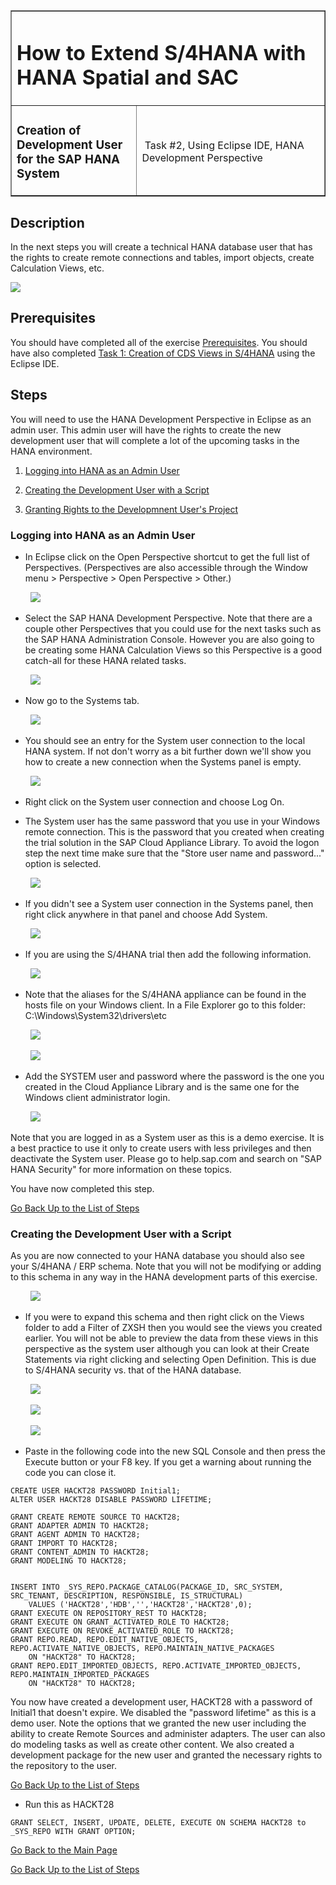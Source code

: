 <table width=100% border=>
<tr><td colspan=2><h1>How to Extend S/4HANA with HANA Spatial and SAC</h1></td></tr>
<tr><td><h3>Creation of Development User for the SAP HANA System</h3></td><td width=60%></br>&nbsp;Task #2, Using Eclipse IDE, HANA Development Perspective</p></td></tr>
</table>



## Description

In the next steps you will create a technical HANA database user that has the rights to create remote connections and tables, import objects, create Calculation Views, etc.


<img src="../images/eclhdbusr0.jpg">


## Prerequisites

You should have completed all of the exercise [Prerequisites](../exercises/preReqs.md). You should have also completed [Task 1: Creation of CDS Views in S/4HANA](../exercises/s4hViews.md) using the Eclipse IDE.

## Steps

You will need to use the HANA Development Perspective in Eclipse as an admin user. This admin user will have the rights to create the new development user that will complete a lot of the upcoming tasks in the HANA environment. 

1. [Logging into HANA as an Admin User](#hdbadmin)

1. [Creating the Development User with a Script](#hdbdev)

1. [Granting Rights to the Developmnent User's Project](#hdbrepo)


### <a name="hdbadmin"></a> Logging into HANA as an Admin User

* In Eclipse click on the Open Perspective shortcut to get the full list of Perspectives. (Perspectives are also accessible through the Window menu > Perspective > Open Perspective > Other.)

&nbsp;&nbsp;&nbsp;&nbsp;&nbsp;&nbsp;&nbsp;&nbsp;<img src="../images/eclpers04.jpg">

* Select the SAP HANA Development Perspective. Note that there are a couple other Perspectives that you could use for the next tasks such as the SAP HANA Administration Console. However you are also going to be creating some HANA Calculation Views so this Perspective is a good catch-all for these HANA related tasks.

&nbsp;&nbsp;&nbsp;&nbsp;&nbsp;&nbsp;&nbsp;&nbsp;<img src="../images/eclpershana2.jpg">

* Now go to the Systems tab.

&nbsp;&nbsp;&nbsp;&nbsp;&nbsp;&nbsp;&nbsp;&nbsp;<img src="../images/eclhdbsystab.jpg">

* You should see an entry for the System user connection to the local HANA system. If not don't worry as a bit further down we'll show you how to create a new connection when the Systems panel is empty. 

&nbsp;&nbsp;&nbsp;&nbsp;&nbsp;&nbsp;&nbsp;&nbsp;<img src="../images/eclhdbsystab4.jpg">

* Right click on the System user connection and choose Log On.

* The System user has the same password that you use in your Windows remote connection. This is the password that you created when creating the trial solution in the SAP Cloud Appliance Library. To avoid the logon step the next time make sure that the "Store user name and password..." option is selected.

&nbsp;&nbsp;&nbsp;&nbsp;&nbsp;&nbsp;&nbsp;&nbsp;<img src="../images/eclhdbsystab5.jpg">

* If you didn't see a System user connection in the Systems panel, then right click anywhere in that panel and choose Add System.

&nbsp;&nbsp;&nbsp;&nbsp;&nbsp;&nbsp;&nbsp;&nbsp;<img src="../images/eclhdbsystab7.jpg">

* If you are using the S/4HANA trial then add the following information.

&nbsp;&nbsp;&nbsp;&nbsp;&nbsp;&nbsp;&nbsp;&nbsp;<img src="../images/hdbnewcon1.jpg">

* Note that the aliases for the S/4HANA appliance can be found in the hosts file on your Windows client. In a File Explorer go to this folder: C:\Windows\System32\drivers\etc

&nbsp;&nbsp;&nbsp;&nbsp;&nbsp;&nbsp;&nbsp;&nbsp;<img src="../images/hosts1.jpg">

&nbsp;&nbsp;&nbsp;&nbsp;&nbsp;&nbsp;&nbsp;&nbsp;<img src="../images/hosts2.jpg">

* Add the SYSTEM user and password where the password is the one you created in the Cloud Appliance Library and is the same one for the Windows client administrator login.

&nbsp;&nbsp;&nbsp;&nbsp;&nbsp;&nbsp;&nbsp;&nbsp;<img src="../images/hdbnewcon2.jpg">

Note that you are logged in as a System user as this is a demo exercise. It is a best practice to use it only to create users with less privileges and then deactivate the System user. Please go to help.sap.com and search on "SAP HANA Security" for more information on these topics. 

You have now completed this step.

[Go Back Up to the List of Steps](#steps)

### <a name="hdbdev"></a> Creating the Development User with a Script

As you are now connected to your HANA database you should also see your S/4HANA / ERP schema. Note that you will not be modifying or adding to this schema in any way in the HANA development parts of this exercise. 

&nbsp;&nbsp;&nbsp;&nbsp;&nbsp;&nbsp;&nbsp;&nbsp;<img src="../images/eclhdbsystab6.jpg">

* If you were to expand this schema and then right click on the Views folder to add a Filter of ZXSH then you would see the views you created earlier. You will not be able to preview the data from these views in this perspective as the system user although you can look at their Create Statements via right clicking and selecting Open Definition. This is due to S/4HANA security vs. that of the HANA database.

&nbsp;&nbsp;&nbsp;&nbsp;&nbsp;&nbsp;&nbsp;&nbsp;<img src="../images/eclhdbviews.jpg">


&nbsp;&nbsp;&nbsp;&nbsp;&nbsp;&nbsp;&nbsp;&nbsp;<img src="../images/eclhdbusr1.jpg">

&nbsp;&nbsp;&nbsp;&nbsp;&nbsp;&nbsp;&nbsp;&nbsp;<img src="../images/eclhdbusr2.jpg">



* Paste in the following code into the new SQL Console and then press the Execute button or your F8 key. If you get a warning about running the code you can close it.



```
CREATE USER HACKT28 PASSWORD Initial1;
ALTER USER HACKT28 DISABLE PASSWORD LIFETIME;

GRANT CREATE REMOTE SOURCE TO HACKT28;
GRANT ADAPTER ADMIN TO HACKT28;
GRANT AGENT ADMIN TO HACKT28;
GRANT IMPORT TO HACKT28;
GRANT CONTENT_ADMIN TO HACKT28;
GRANT MODELING TO HACKT28;


INSERT INTO _SYS_REPO.PACKAGE_CATALOG(PACKAGE_ID, SRC_SYSTEM, SRC_TENANT, DESCRIPTION, RESPONSIBLE, IS_STRUCTURAL) 
	VALUES ('HACKT28','HDB','','HACKT28','HACKT28',0);
GRANT EXECUTE ON REPOSITORY_REST TO HACKT28;
GRANT EXECUTE ON GRANT_ACTIVATED_ROLE TO HACKT28;
GRANT EXECUTE ON REVOKE_ACTIVATED_ROLE TO HACKT28;
GRANT REPO.READ, REPO.EDIT_NATIVE_OBJECTS, REPO.ACTIVATE_NATIVE_OBJECTS, REPO.MAINTAIN_NATIVE_PACKAGES 
	ON "HACKT28" TO HACKT28;
GRANT REPO.EDIT_IMPORTED_OBJECTS, REPO.ACTIVATE_IMPORTED_OBJECTS, REPO.MAINTAIN_IMPORTED_PACKAGES 
	ON "HACKT28" TO HACKT28;
```

You now have created a development user, HACKT28 with a password of Initial1 that doesn't expire. We disabled the "password lifetime" as this is a demo user. Note the options that we granted the new user including the ability to create Remote Sources and administer adapters. The user can also do modeling tasks as well as create other content. We also created a development package for the new user and granted the necessary rights to the repository to the user.

[Go Back Up to the List of Steps](#steps)


* Run this as HACKT28

```
GRANT SELECT, INSERT, UPDATE, DELETE, EXECUTE ON SCHEMA HACKT28 to _SYS_REPO WITH GRANT OPTION;
```

[Go Back to the Main Page](../demoHowTo.md)

[Go Back Up to the List of Steps](#steps)
